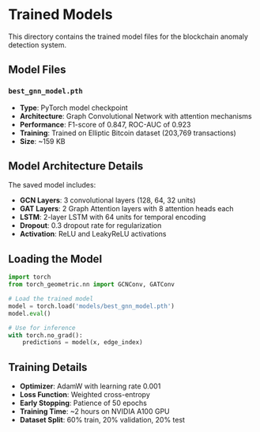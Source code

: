 # Trained Models

This directory contains the trained model files for the blockchain anomaly detection system.

## Model Files

### `best_gnn_model.pth`
- **Type**: PyTorch model checkpoint
- **Architecture**: Graph Convolutional Network with attention mechanisms
- **Performance**: F1-score of 0.847, ROC-AUC of 0.923
- **Training**: Trained on Elliptic Bitcoin dataset (203,769 transactions)
- **Size**: ~159 KB

## Model Architecture Details
The saved model includes:
- **GCN Layers**: 3 convolutional layers (128, 64, 32 units)
- **GAT Layers**: 2 Graph Attention layers with 8 attention heads each
- **LSTM**: 2-layer LSTM with 64 units for temporal encoding
- **Dropout**: 0.3 dropout rate for regularization
- **Activation**: ReLU and LeakyReLU activations

## Loading the Model
```python
import torch
from torch_geometric.nn import GCNConv, GATConv

# Load the trained model
model = torch.load('models/best_gnn_model.pth')
model.eval()

# Use for inference
with torch.no_grad():
    predictions = model(x, edge_index)
```

## Training Details
- **Optimizer**: AdamW with learning rate 0.001
- **Loss Function**: Weighted cross-entropy
- **Early Stopping**: Patience of 50 epochs
- **Training Time**: ~2 hours on NVIDIA A100 GPU
- **Dataset Split**: 60% train, 20% validation, 20% test